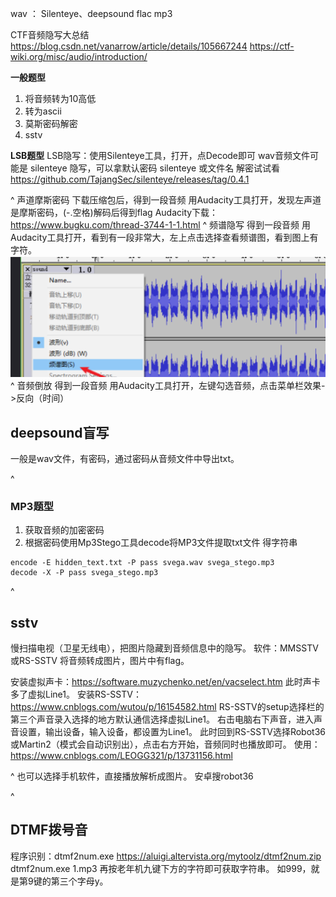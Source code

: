 wav ： Silenteye、deepsound
flac
mp3

CTF音频隐写大总结
<https://blog.csdn.net/vanarrow/article/details/105667244>
<https://ctf-wiki.org/misc/audio/introduction/>



**一般题型**
1. 将音频转为10高低
2. 转为ascii
3. 莫斯密码解密
4. sstv

**LSB题型**
LSB隐写：使用Silenteye工具，打开，点Decode即可
wav音频文件可能是 silenteye 隐写，可以拿默认密码 silenteye 或文件名 解密试试看
<https://github.com/TajangSec/silenteye/releases/tag/0.4.1>

^
声道摩斯密码
下载压缩包后，得到一段音频  用Audacity工具打开，发现左声道是摩斯密码，(-.空格)解码后得到flag
Audacity下载：<https://www.bugku.com/thread-3744-1-1.html>
^
频谱隐写
得到一段音频  用Audacity工具打开，看到有一段非常大，左上点击选择查看频谱图，看到图上有字符。
![](.topwrite/assets/image_1733130029267.png)
^
音频倒放
得到一段音频  用Audacity工具打开，左键勾选音频，点击菜单栏效果->反向（时间）



## **deepsound盲写**
一般是wav文件，有密码，通过密码从音频文件中导出txt。


^
### **MP3题型**
1. 获取音频的加密密码
2. 根据密码使用Mp3Stego工具decode将MP3文件提取txt文件 得字符串
```
encode -E hidden_text.txt -P pass svega.wav svega_stego.mp3
decode -X -P pass svega_stego.mp3
```

^
## **sstv**
慢扫描电视（卫星无线电），把图片隐藏到音频信息中的隐写。
软件：MMSSTV或RS-SSTV
将音频转成图片，图片中有flag。

安装虚拟声卡：<https://software.muzychenko.net/en/vacselect.htm>
此时声卡多了虚拟Line1。
安装RS-SSTV：<https://www.cnblogs.com/wutou/p/16154582.html>
RS-SSTV的setup选择栏的第三个声音录入选择的地方默认通信选择虚拟Line1。
右击电脑右下声音，进入声音设置，输出设备，输入设备，都设置为Line1。
此时回到RS-SSTV选择Robot36或Martin2（模式会自动识别出），点击右方开始，音频同时也播放即可。
使用：<https://www.cnblogs.com/LEOGG321/p/13731156.html>

^
也可以选择手机软件，直接播放解析成图片。
安卓搜robot36





^
## **DTMF拨号音**
程序识别：dtmf2num.exe
<https://aluigi.altervista.org/mytoolz/dtmf2num.zip>
dtmf2num.exe 1.mp3
再按老年机九键下方的字符即可获取字符串。
如999，就是第9键的第三个字母y。